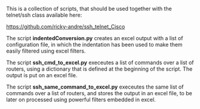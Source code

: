 This is a collection of scripts, that should be used together with the telnet/ssh class available here: <P>
https://github.com/ricky-andre/ssh_telnet_Cisco

The script <B>indentedConversion.py</B> creates an excel output with a list of configuration file, in which the indentation has been used to make them easily filtered using excel filters.

The script <B>ssh_cmd_to_excel.py</B> execeutes a list of commands over a list of routers, using a dictionary that is defined at the beginning of the script. The output is put on an excel file.

The script <B>ssh_same_command_to_excel.py</B> execeutes the same list of commands over a list of routers, and stores the output in an excel file, to be later on processed using powerful filters embedded in excel.
